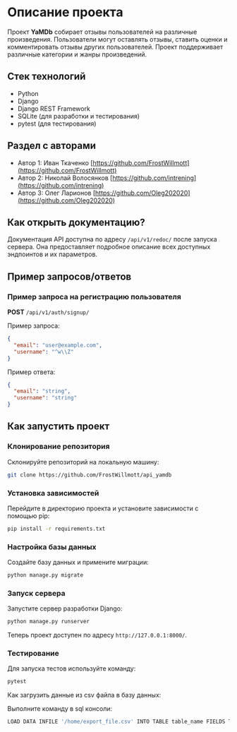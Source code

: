 # Описание проекта

Проект **YaMDb** собирает отзывы пользователей на различные произведения. Пользователи могут оставлять отзывы, ставить оценки и комментировать отзывы других пользователей. Проект поддерживает различные категории и жанры произведений.

## Стек технологий

- Python
- Django
- Django REST Framework
- SQLite (для разработки и тестирования)
- pytest (для тестирования)
## Раздел с авторами

- Автор 1: Иван Ткаченко [https://github.com/FrostWillmott](https://github.com/FrostWillmott)
- Автор 2: Николай Волосянков [https://github.com/intrening](https://github.com/intrening)
- Автор 3: Олег Ларионов [https://github.com/Oleg202020](https://github.com/Oleg202020)

## Как открыть документацию?

Документация API доступна по адресу `/api/v1/redoc/` после запуска сервера. Она предоставляет подробное описание всех доступных эндпоинтов и их параметров.

## Пример запросов/ответов

### Пример запроса на регистрацию пользователя

**POST** `/api/v1/auth/signup/`

Пример запроса:

```json
{
  "email": "user@example.com",
  "username": "^w\\Z"
}
```

Пример ответа:

```json
{
  "email": "string",
  "username": "string"
}
```

## Как запустить проект

### Клонирование репозитория

Склонируйте репозиторий на локальную машину:

```bash
git clone https://github.com/FrostWillmott/api_yamdb
```

### Установка зависимостей

Перейдите в директорию проекта и установите зависимости с помощью pip:

```bash
pip install -r requirements.txt
```

### Настройка базы данных

Создайте базу данных и примените миграции:

```bash
python manage.py migrate
```

### Запуск сервера

Запустите сервер разработки Django:

```bash
python manage.py runserver
```

Теперь проект доступен по адресу `http://127.0.0.1:8000/`.

### Тестирование

Для запуска тестов используйте команду:

```bash
pytest
```

Как загрузить данные из csv файла в базу данных:

Выполните команду в sql консоли:

```bash
LOAD DATA INFILE '/home/export_file.csv' INTO TABLE table_name FIELDS TERMINATED BY ',' ENCLOSED BY '"' LINES TERMINATED BY '/n' IGNORE 1 ROWS;
```